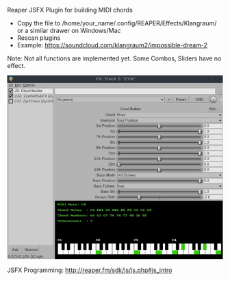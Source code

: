 Reaper JSFX Plugin for building MIDI chords

- Copy the file to /home/your_name/.config/REAPER/Effects/Klangraum/ or a similar drawer on Windows/Mac
- Rescan plugins
- Example: https://soundcloud.com/klangraum2/impossible-dream-2
  
Note: Not all functions are implemented yet. Some Combos, Sliders have no effect.

![Alt-Text](chord_builder_screenshot.jpg)

JSFX Programming: http://reaper.fm/sdk/js/js.php#js_intro
